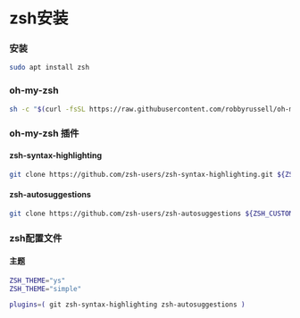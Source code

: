 # zsh安装


### 安装
```sh
sudo apt install zsh
```

### oh-my-zsh
```sh
sh -c "$(curl -fsSL https://raw.githubusercontent.com/robbyrussell/oh-my-zsh/master/tools/install.sh)"
```

### oh-my-zsh 插件

#### zsh-syntax-highlighting
```sh
git clone https://github.com/zsh-users/zsh-syntax-highlighting.git ${ZSH_CUSTOM:-~/.oh-my-zsh/custom}/plugins/zsh-syntax-highlighting
```

#### zsh-autosuggestions
```sh
git clone https://github.com/zsh-users/zsh-autosuggestions ${ZSH_CUSTOM:-~/.oh-my-zsh/custom}/plugins/zsh-autosuggestions
```

### zsh配置文件

#### 主题
```sh
ZSH_THEME="ys"
ZSH_THEME="simple"
```

```sh
plugins=( git zsh-syntax-highlighting zsh-autosuggestions )
```
